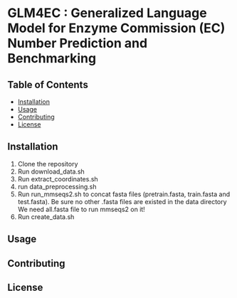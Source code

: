 # GLM4EC : Generalized Language Model for Enzyme Commission (EC) Number Prediction and Benchmarking
## Table of Contents

- [Installation](#installation)
- [Usage](#usage)
- [Contributing](#contributing)
- [License](#license)

## Installation
1. Clone the repository 
2. Run download_data.sh
3. Run extract_coordinates.sh
4. run data_preprocessing.sh
5. Run run_mmseqs2.sh to concat fasta files (pretrain.fasta, train.fasta and test.fasta). Be sure no other .fasta files are existed in the data directory
We need all.fasta file to run mmseqs2 on it!
6. Run create_data.sh
## Usage

## Contributing

## License



